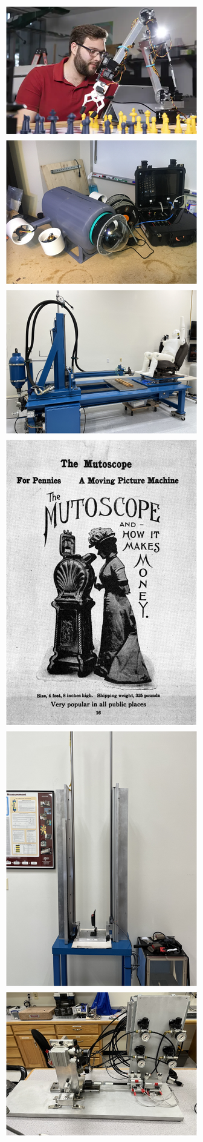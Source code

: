 

<a href="/Projects/chessrobot"><img src="/assets/images/engineering-MS.jpg" alt="Chess Robot" ></a>

<a href="/Projects/UROV"><img src="/assets/images/UROV/UROV_web.png" alt="UROV" ></a>

<a href="/Projects/QST"><img src="/assets/images/QST/QST_Overall_web.png" alt="QST" ></a>

<a href="/Projects/mutoscope"><img src="/assets/images/mutoscope/mutoscope_ad.jpg" alt="Mutoscope" ></a>

<a href="/Projects/dropstand"><img src="/assets/images/dropstand/DropStand_web.png" alt="Drop Stand" ></a>

<a href="/Projects/wearfixture"><img src="/assets/images/wearFixture/wearfixture_web.png" alt="Wear Fixture" ></a>

